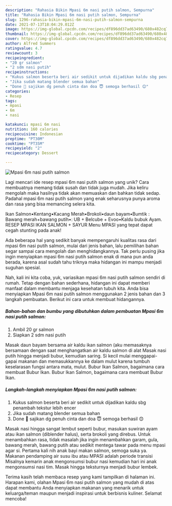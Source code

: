 ```yaml
---
description: "Rahasia Bikin Mpasi 6m nasi putih salmon, Sempurna"
title: "Rahasia Bikin Mpasi 6m nasi putih salmon, Sempurna"
slug: 1296-rahasia-bikin-mpasi-6m-nasi-putih-salmon-sempurna
date: 2021-07-13T18:04:29.012Z
image: https://img-global.cpcdn.com/recipes/df896dd37ad63490/680x482cq70/mpasi-6m-nasi-putih-salmon-foto-resep-utama.jpg
thumbnail: https://img-global.cpcdn.com/recipes/df896dd37ad63490/680x482cq70/mpasi-6m-nasi-putih-salmon-foto-resep-utama.jpg
cover: https://img-global.cpcdn.com/recipes/df896dd37ad63490/680x482cq70/mpasi-6m-nasi-putih-salmon-foto-resep-utama.jpg
author: Alfred Summers
ratingvalue: 4.7
reviewcount: 3
recipeingredient:
- "20 gr salmon"
- "2 sdm nasi putih"
recipeinstructions:
- "Kukus salmon beserta beri air sedikit untuk dijadikan kaldu sbg penambah tekstur lebih encer"
- "Jika sudah matang blender semua bahan"
- "Done 👏 sajikan dg penuh cinta dan doa 😇 semoga berhasil 😊"
categories:
- Resep
tags:
- mpasi
- 6m
- nasi

katakunci: mpasi 6m nasi 
nutrition: 160 calories
recipecuisine: Indonesian
preptime: "PT30M"
cooktime: "PT35M"
recipeyield: "2"
recipecategory: Dessert

---
```



![Mpasi 6m nasi putih salmon](https://img-global.cpcdn.com/recipes/df896dd37ad63490/680x482cq70/mpasi-6m-nasi-putih-salmon-foto-resep-utama.jpg)

Lagi mencari ide resep mpasi 6m nasi putih salmon yang unik? Cara membuatnya memang tidak susah dan tidak juga mudah. Jika keliru mengolah maka hasilnya tidak akan memuaskan dan bahkan tidak sedap. Padahal mpasi 6m nasi putih salmon yang enak seharusnya punya aroma dan rasa yang bisa memancing selera kita.

Ikan Salmon•Kentang•Kacang Merah•Brokoli•daun bayam•Bumtik : Bawang merah+bawang putih•: UB + Belcube + Evoo•Kaldu bubuk Ayam. RESEP MPASI IKAN SALMON + SAYUR Menu MPASI yang tepat dapat cegah stunting pada anak!

Ada beberapa hal yang sedikit banyak mempengaruhi kualitas rasa dari mpasi 6m nasi putih salmon, mulai dari jenis bahan, lalu pemilihan bahan segar sampai cara mengolah dan menghidangkannya. Tak perlu pusing jika ingin menyiapkan mpasi 6m nasi putih salmon enak di mana pun anda berada, karena asal sudah tahu triknya maka hidangan ini mampu menjadi suguhan spesial.


Nah, kali ini kita coba, yuk, variasikan mpasi 6m nasi putih salmon sendiri di rumah. Tetap dengan bahan sederhana, hidangan ini dapat memberi manfaat dalam membantu menjaga kesehatan tubuh kita. Anda bisa menyiapkan Mpasi 6m nasi putih salmon menggunakan 2 jenis bahan dan 3 langkah pembuatan. Berikut ini cara untuk membuat hidangannya.

<!--inarticleads1-->

##### Bahan-bahan dan bumbu yang dibutuhkan dalam pembuatan Mpasi 6m nasi putih salmon:

1. Ambil 20 gr salmon
1. Siapkan 2 sdm nasi putih


Masak daun bayam bersama air kaldu ikan salmon (aku memasaknya bersamaan dengan saat menghangatkan air kaldu salmon di alat Masak nasi putih hingga menjadi bubur, kemudian saring. Si kecil mulai menggapai-gapai makanan dan memasukkannya ke dalam mulut karena tumbuh keselarasan fungsi antara mata, mulut. Bubur Ikan Salmon, bagaimana cara membuat Bubur Ikan. Bubur Ikan Salmon, bagaimana cara membuat Bubur Ikan. 

<!--inarticleads2-->

##### Langkah-langkah menyiapkan Mpasi 6m nasi putih salmon:

1. Kukus salmon beserta beri air sedikit untuk dijadikan kaldu sbg penambah tekstur lebih encer
1. Jika sudah matang blender semua bahan
1. Done 👏 sajikan dg penuh cinta dan doa 😇 semoga berhasil 😊


Masak nasi hingga sangat lembut seperti bubur, masukan suwiran ayam atau ikan salmon (diblender halus), serta brokoli yang direbus. Untuk menambahkan rasa, tidak masalah jika ingin menambahkan garam, gula, bawang merah, bawang putih atau sedikit mentega tawar pada menu mpasi agar si. Pertama kali nih anak bayi makan salmon, semoga suka ya. Makanan pendamping air susu ibu atau MPASI adalah periode transisi Misalnya kemarin anak mengonsumsi bubur nasi kemudian hari ini anak mengonsumsi nasi tim. Masak hingga teksturnya menjadi bubur lembek. 

Terima kasih telah membaca resep yang kami tampilkan di halaman ini. Harapan kami, olahan Mpasi 6m nasi putih salmon yang mudah di atas dapat membantu Anda menyiapkan makanan yang menarik untuk keluarga/teman maupun menjadi inspirasi untuk berbisnis kuliner. Selamat mencoba!

